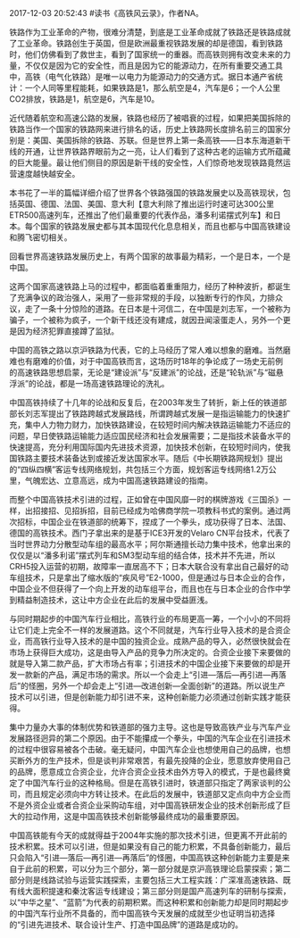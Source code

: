 2017-12-03 20:52:43
#读书《高铁风云录》，作者NA。

铁路作为工业革命的产物，很难分清楚，到底是工业革命成就了铁路还是铁路成就了工业革命。铁路创生于英国，但是欧洲最重视铁路发展的却是德国，看到铁路时，他们仿佛看到了救世主，看到了国家统一的重器。而高铁则拥有改变未来的力量，不仅仅是因为它的安全性，而且是因为它的能源动力，在所有重要交通工具中，高铁（电气化铁路）是唯一以电力为能源动力的交通方式。据日本通产省统计：一个人同等里程能耗，如果铁路是1，那么航空是4，汽车是6；一个人公里CO2排放，铁路是1，航空是6，汽车是10。

近代随着航空和高速公路的发展，铁路也经历了被唱衰的过程，如果把美国拆除的铁路当作一个国家的铁路网来进行排名的话，历史上铁路网长度排名前三的国家分别是：美国、美国拆除的铁路、苏联。但是世界上第一条高铁——日本东海道新干线的开通，让世界铁路界眼前为之一亮，让人们看到了这种古老的运输方式所蕴藏的巨大能量。最让他们侧目的原因是新干线的安全性，人们惊奇地发现铁路竟然运营速度越快越安全。

本书花了一半的篇幅详细介绍了世界各个铁路强国的铁路发展史以及高铁现状，包括英国、德国、法国、美国、意大利【意大利除了推出运行时速可达300公里ETR500高速列车，还推出了他们最重要的代表作品，潘多利诺摆式列车】和日本。每个国家的铁路发展史都与其本国现代化息息相关，而且也都与中国高铁建设和腾飞密切相关。

回看世界高速铁路发展历史上，有两个国家的故事最为精彩，一个是日本，一个是中国。

这两个国家高速铁路上马的过程中，都面临着重重阻力，经历了种种波折，都诞生了充满争议的政治强人，采用了一些非常规的手段，以独断专行的作风，力排众议，走了一条十分惊险的道路。在日本是十河信二，在中国是刘志军，一个被称为骗子，一个被称为疯子，一个新干线还没有建成，就因丑闻滚蛋走人，另外一个更是因为经济犯罪直接蹲了监狱。

中国的高铁之路以京沪铁路为代表，它的上马经历了常人难以想象的磨难。当然磨难也有磨难的价值，对于中国高铁而言，这场历时18年的争论成了一场史无前例的高速铁路思想启蒙，无论是“建设派”与“反建派”的论战，还是“轮轨派”与“磁悬浮派”的论战，都是一场高速铁路理论的洗礼。

中国高铁持续了十几年的论战和反复后，在2003年发生了转折，新上任的铁道部部长刘志军提出了铁路跨越式发展路线，所谓跨越式发展一是指运输能力的快速扩充，集中人力物力财力，加快铁路建设，在较短时间内解决铁路运输能力不适应的问题，早日使铁路运输能力适应国民经济和社会发展需要；二是指技术装备水平的快速提高，充分利用国际国内先进技术资源，加快技术创新，在较短时间内，使我国铁路主要技术装备达到或接近发达国家水平。随后《中长期铁路网规划》提出的“四纵四横”客运专线网络规划，共包括三个方面，规划客运专线网络1.2万公里，气魄宏达、立意高远，成为中国高速铁路建设的指南。

而整个中国高铁技术引进的过程，正如曾在中国风靡一时的棋牌游戏《三国杀》一样，出招接招、见招拆招，目前已经成为哈佛商学院一项教科书式的案例。通过两次招标，中国企业在铁道部的统筹下，捏成了一个拳头，成功获得了日本、法国、德国的高铁技术。西门子拿出来的是基于ICE3开发的Velaro CN平台技术，代表了当时世界动力分散型动车组的最高水平；阿尔斯通擅长动力集中技术，他拿出来的仅仅是以“潘多利诺”摆式列车和SM3型动车组的结合体，技术并不先进，所以CRH5投入运营的初期，故障率一直居高不下；日本大联合没有拿出自己最好的动车组技术，只是拿出了缩水版的“疾风号”E2-1000，但是通过与日本企业的合作，中国企业不但获得了一个向上开发的动车组平台，而且也在与日本企业的合作中学到精益制造技术，这让中方企业在此后的发展中受益匪浅。

与同时期起步的中国汽车行业相比，高铁行业的布局更高一筹，一个小小的不同将让它们走上完全不一样的发展道路。这个不同就是，汽车行业导入技术的是合资企业，而高铁行业导入技术的是中国的独资企业。成熟产品的导入，必然很快就会在市场上获得巨大成功，这是由导入产品的竞争力所决定的。合资企业接下来要做的就是导入第二款产品，扩大市场占有率；引进技术的中国企业接下来要做的却是开发一款新的产品，满足市场的需求。所以一个会走上“引进—落后—再引进—再落后”的怪圈，另外一个却会走上“引进—改进创新—全面创新”的道路。所以说生产技术可以引进，但是创新能力却引进不来，这种创新能力必须通过创新实践才能获得。

集中力量办大事的体制优势和铁道部的强力主导。这也是导致高铁产业与汽车产业发展路径迥异的第二个原因。由于不能攥成一个拳头，中国的汽车企业在引进技术的过程中很容易被各个击破。毫无疑问，中国汽车企业也想使用自己的品牌，也想买断外方的生产技术，但是谈判非常艰苦，有最先投降的企业，愿意放弃使用自己的品牌，愿意成立合资企业，允许合资企业技术由外方导入的模式，于是也最终奠定了中国汽车行业的这种格局。但是在高铁引进时，铁道部只指定了两家谈判的公司，而且规定必须向中方转让技术。在此后的发展中，铁道部又定点向中方企业而不是外资企业或者合资企业采购动车组，对中国高铁研发企业的技术创新形成了巨大的拉动作用，这是中国高铁技术创新能够最终成功的最重要原因。

中国高铁能有今天的成就得益于2004年实施的那次技术引进，但更离不开此前的技术积累。技术可以引进，但是如果没有自己的能力积累，不具备创新能力，最后只会陷入“引进—落后—再引进—再落后”的怪圈，中国高铁这种创新能力主要是来自于此前的积累，可以分为三个部分，第一部分就是京沪高铁理论启蒙探索；第二部分则是线路试验与运营实践探索，主要包括三大工程实践：广深准高速铁路、既有线大面积提速和秦沈客运专线建设；第三部分则是国产高速列车的研制与探索，以“中华之星”、“蓝箭”为代表的前期积累。而这种积累和创新能力却是同时期起步的中国汽车行业所不具备的，而中国高铁今天发展的成就至少也证明当初选择的“引进先进技术、联合设计生产、打造中国品牌”的道路是成功的。


